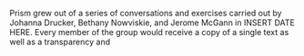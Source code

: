 Prism grew out of a series of conversations and exercises carried out by Johanna Drucker, Bethany Nowviskie, and Jerome McGann in INSERT DATE HERE. Every member of the group would receive a copy of a single text as well as a transparency and 